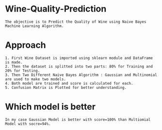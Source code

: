 # Wine-Quality-Prediction
	The objective is to Predict the Quality of Wine using Naive Bayes Machine Learning Algorithm. 

# Approach
	1. First Wine Dataset is imported using sklearn module and DataFrame is made.
	2. Then the dataset is splitted into two parts: 80% for Training and 20% for Testing.
	3. Then Two Different Naive Bayes Algorithm : Gaussian and Multinomial are used to make two models.
	4. Both model are trained and score is calculated for each.
	5. Confusion Matrix is Plotted for better understanding.

# Which model is better
	In my case Gaussian Model is better with score=100% than Multiomial Model with socre=94%.
